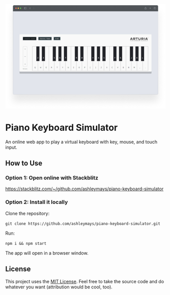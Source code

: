 <div align="center">
    <img width=700 src="./simulator.png" alt="Main Webpage" />
</div>

# Piano Keyboard Simulator

An online web app to play a virtual keyboard with key, mouse, and touch input.

## How to Use

### Option 1: Open online with Stackblitz

<a href="https://stackblitz.com/~/github.com/ashleymays/piano-keyboard-simulator">https://stackblitz.com/~/github.com/ashleymays/piano-keyboard-simulator</a>

### Option 2: Install it locally

Clone the repository:

`git clone https://github.com/ashleymays/piano-keyboard-simulator.git`

Run:

`npm i && npm start`

The app will open in a browser window.

## License

This project uses the [MIT License](LICENSE.md).
Feel free to take the source code and do whatever you want (attribution would be cool, too).
